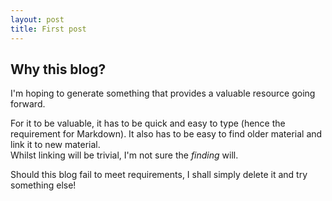 ```yaml
---
layout: post
title: First post
---
```


## Why this blog?

I'm hoping to generate something that provides a valuable resource going forward.

For it to be valuable, it has to be quick and easy to type (hence the requirement for
Markdown).  It also has to be easy to find older material and link it to new material.  
Whilst linking will be trivial, I'm not sure the *finding* will. 

Should this blog fail to meet requirements, I shall simply delete it and try something else!
